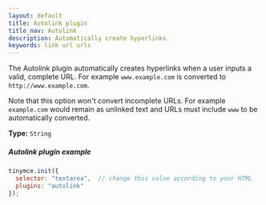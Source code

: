 ```yaml
---
layout: default
title: Autolink plugin
title_nav: Autolink
description: Automatically create hyperlinks.
keywords: link url urls
---
```



The Autolink plugin automatically creates hyperlinks when a user inputs a valid, complete URL. For example `www.example.com` is converted to `http://www.example.com`.

Note that this option won't convert incomplete URLs. For example `example.com` would remain as unlinked text and URLs must include `www` to be automatically converted.

**Type:** `String`

##### Autolink plugin example

```js
tinymce.init({
  selector: "textarea",  // change this value according to your HTML
  plugins: "autolink"
});
```
